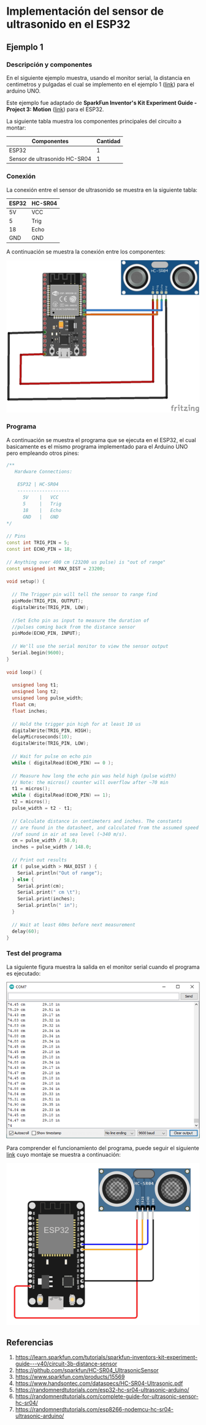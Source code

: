 # Implementación del sensor de ultrasonido en el ESP32

## Ejemplo 1

### Descripción y componentes

En el siguiente ejemplo muestra, usando el monitor serial, la distancia en centimetros y pulgadas el cual se implemento en el ejemplo 1 ([link](../arduino/README.md)) para el arduino UNO.

Este ejemplo fue adaptado de  **SparkFun Inventor's Kit Experiment Guide - Project 3: Motion** ([link](https://learn.sparkfun.com/tutorials/sparkfun-inventors-kit-experiment-guide---v40/project-3-motion)) para el ESP32.

La siguiente tabla muestra los componentes principales del circuito a montar:

<p align="center">

|Componentes|Cantidad|
|---|---|
|ESP32|1|
|Sensor de ultrasonido HC-SR04|1|

</p>

### Conexión

La conexión entre el sensor de ultrasonido se muestra en la siguiente tabla:

<p align="center">

|ESP32|HC-SR04|
|---|---|
|5V|VCC|
|5|Trig|
|18|Echo|
|GND|GND|

</p>

A continuación se muestra la conexión entre los componentes:

<p align="center">
  <img src="1/esp32_ultrasonido_bb.jpg">
</p>

### Programa

A continuación se muestra el programa que se ejecuta en el ESP32, el cual basicamente es el mismo programa implementado para el Arduino UNO pero empleando otros pines:

```ino
/**
   Hardware Connections:

    ESP32 | HC-SR04
    -------------------
      5V    |   VCC
      5     |   Trig
      18    |   Echo
      GND   |   GND
*/

// Pins
const int TRIG_PIN = 5;
const int ECHO_PIN = 18;

// Anything over 400 cm (23200 us pulse) is "out of range"
const unsigned int MAX_DIST = 23200;

void setup() {

  // The Trigger pin will tell the sensor to range find
  pinMode(TRIG_PIN, OUTPUT);
  digitalWrite(TRIG_PIN, LOW);

  //Set Echo pin as input to measure the duration of 
  //pulses coming back from the distance sensor
  pinMode(ECHO_PIN, INPUT);

  // We'll use the serial monitor to view the sensor output
  Serial.begin(9600);
}

void loop() {

  unsigned long t1;
  unsigned long t2;
  unsigned long pulse_width;
  float cm;
  float inches;

  // Hold the trigger pin high for at least 10 us
  digitalWrite(TRIG_PIN, HIGH);
  delayMicroseconds(10);
  digitalWrite(TRIG_PIN, LOW);

  // Wait for pulse on echo pin
  while ( digitalRead(ECHO_PIN) == 0 );

  // Measure how long the echo pin was held high (pulse width)
  // Note: the micros() counter will overflow after ~70 min
  t1 = micros();
  while ( digitalRead(ECHO_PIN) == 1);
  t2 = micros();
  pulse_width = t2 - t1;

  // Calculate distance in centimeters and inches. The constants
  // are found in the datasheet, and calculated from the assumed speed
  //of sound in air at sea level (~340 m/s).
  cm = pulse_width / 58.0;
  inches = pulse_width / 148.0;

  // Print out results
  if ( pulse_width > MAX_DIST ) {
    Serial.println("Out of range");
  } else {
    Serial.print(cm);
    Serial.print(" cm \t");
    Serial.print(inches);
    Serial.println(" in");
  }

  // Wait at least 60ms before next measurement
  delay(60);
}
```

### Test del programa

La siguiente figura muestra la salida en el monitor serial cuando el programa es ejecutado:

<p align="center">
  <img src="1/ultrasonido_esp32_serial.png">
</p>

Para comprender el funcionamiento del programa, puede seguir el siguiente [link](https://wokwi.com/projects/356064914519013377) cuyo montaje se muestra a continuación:

<p align="center">
  <img src="1/esp32-ultrasonido_sim.png">
</p>


## Referencias
1. https://learn.sparkfun.com/tutorials/sparkfun-inventors-kit-experiment-guide---v40/circuit-3b-distance-sensor
2. https://github.com/sparkfun/HC-SR04_UltrasonicSensor
3. https://www.sparkfun.com/products/15569
4. https://www.handsontec.com/dataspecs/HC-SR04-Ultrasonic.pdf
5. https://randomnerdtutorials.com/esp32-hc-sr04-ultrasonic-arduino/
6. https://randomnerdtutorials.com/complete-guide-for-ultrasonic-sensor-hc-sr04/
7. https://randomnerdtutorials.com/esp8266-nodemcu-hc-sr04-ultrasonic-arduino/